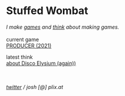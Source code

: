 # Stuffed Wombat

*I make [games](games) and [think](thinking) about making games.*
<br><br>
current game<br>
[PRODUCER (2021)](producer_2021)

latest think<br>
[about Disco Elysium (again))](about_disco_elysium)



<br><br>
*<a href="https://twitter.com/wombatstuff" target="_blank">twitter</a> / josh [@] plix.at*
